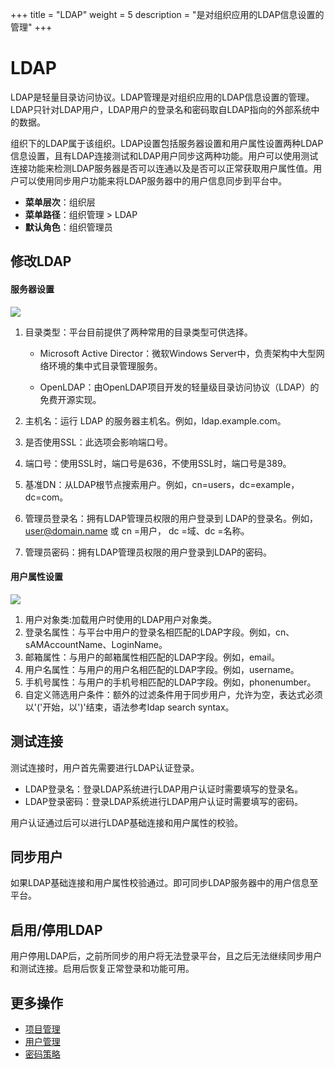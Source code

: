 ﻿+++
title = "LDAP"
weight = 5
description = "是对组织应用的LDAP信息设置的管理"
+++

# LDAP

LDAP是轻量目录访问协议。LDAP管理是对组织应用的LDAP信息设置的管理。LDAP只针对LDAP用户，LDAP用户的登录名和密码取自LDAP指向的外部系统中的数据。

组织下的LDAP属于该组织。LDAP设置包括服务器设置和用户属性设置两种LDAP信息设置，且有LDAP连接测试和LDAP用户同步这两种功能。用户可以使用测试连接功能来检测LDAP服务器是否可以连通以及是否可以正常获取用户属性值。用户可以使用同步用户功能来将LDAP服务器中的用户信息同步到平台中。

  - **菜单层次**：组织层
  - **菜单路径**：组织管理 > LDAP
  - **默认角色**：组织管理员

## 修改LDAP

#### 服务器设置

  ![](/docs/user-guide/system-configuration/tenant/image/setting-server.png)

1. 目录类型：平台目前提供了两种常用的目录类型可供选择。

    - Microsoft Active Director：微软Windows Server中，负责架构中大型网络环境的集中式目录管理服务。

    - OpenLDAP：由OpenLDAP项目开发的轻量级目录访问协议（LDAP）的免费开源实现。

1. 主机名：运行 LDAP 的服务器主机名。例如，ldap.example.com。
1. 是否使用SSL：此选项会影响端口号。
1. 端口号：使用SSL时，端口号是636，不使用SSL时，端口号是389。
1. 基准DN：从LDAP根节点搜索用户。例如，cn=users，dc=example，dc=com。
1. 管理员登录名：拥有LDAP管理员权限的用户登录到 LDAP的登录名。例如，user@domain.name 或 cn =用户， dc =域、dc =名称。
1. 管理员密码：拥有LDAP管理员权限的用户登录到LDAP的密码。

#### 用户属性设置

  ![](/docs/user-guide/system-configuration/tenant/image/setting-attribute.png)

1. 用户对象类:加载用户时使用的LDAP用户对象类。
1. 登录名属性：与平台中用户的登录名相匹配的LDAP字段。例如，cn、sAMAccountName、LoginName。
1. 邮箱属性：与用户的邮箱属性相匹配的LDAP字段。例如，email。
1. 用户名属性：与用户的用户名相匹配的LDAP字段。例如，username。
1. 手机号属性：与用户的手机号相匹配的LDAP字段。例如，phonenumber。
1. 自定义筛选用户条件：额外的过滤条件用于同步用户，允许为空，表达式必须以'('开始，以')'结束，语法参考ldap search syntax。

## 测试连接

测试连接时，用户首先需要进行LDAP认证登录。

- LDAP登录名：登录LDAP系统进行LDAP用户认证时需要填写的登录名。
- LDAP登录密码：登录LDAP系统进行LDAP用户认证时需要填写的密码。

用户认证通过后可以进行LDAP基础连接和用户属性的校验。

## 同步用户

如果LDAP基础连接和用户属性校验通过。即可同步LDAP服务器中的用户信息至平台。

## 启用/停用LDAP

用户停用LDAP后，之前所同步的用户将无法登录平台，且之后无法继续同步用户和测试连接。启用后恢复正常登录和功能可用。

## 更多操作
- [项目管理](../project)
- [用户管理](../user)
- [密码策略](../secret_policy)

